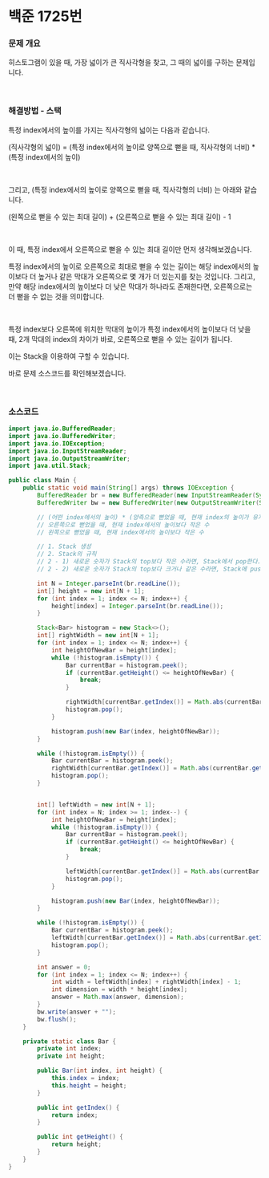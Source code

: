 # 백준 1725번

### 문제 개요

히스토그램이 있을 때, 가장 넓이가 큰 직사각형을 찾고, 그 때의 넓이를 구하는 문제입니다.

<br>

### 해결방법 - 스택

특정 index에서의 높이를 가지는 직사각형의 넓이는 다음과 같습니다.

(직사각형의 넓이) = (특정 index에서의 높이로 양쪽으로 뻗을 때, 직사각형의 너비) * (특정 index에서의 높이)

<br>

그리고, (특정 index에서의 높이로 양쪽으로 뻗을 때, 직사각형의 너비) 는 아래와 같습니다.

(왼쪽으로 뻗을 수 있는 최대 길이) + (오른쪽으로 뻗을 수 있는 최대 길이) - 1

<br>

이 때, 특정 index에서 오른쪽으로 뻗을 수 있는 최대 길이만 먼저 생각해보겠습니다.

특정 index에서의 높이로 오른쪽으로 최대로 뻗을 수 있는 길이는 해당 index에서의 높이보다 더 높거나 같은 막대가 오른쪽으로 몇 개가 더 있는지를 찾는 것입니다. 그리고, 만약 해당 index에서의 높이보다 더 낮은 막대가 하나라도 존재한다면, 오른쪽으로는 더 뻗을 수 없는 것을 의미합니다.

<br>

특정 index보다 오른쪽에 위치한 막대의 높이가 특정 index에서의 높이보다 더 낮을 때, 2개 막대의 index의 차이가 바로, 오른쪽으로 뻗을 수 있는 길이가 됩니다.

이는 Stack을 이용하여 구할 수 있습니다.

바로 문제 소스코드를 확인해보겠습니다.

<br>

### 소스코드

```java
import java.io.BufferedReader;
import java.io.BufferedWriter;
import java.io.IOException;
import java.io.InputStreamReader;
import java.io.OutputStreamWriter;
import java.util.Stack;

public class Main {
    public static void main(String[] args) throws IOException {
        BufferedReader br = new BufferedReader(new InputStreamReader(System.in));
        BufferedWriter bw = new BufferedWriter(new OutputStreamWriter(System.out));

        // (어떤 index에서의 높이) * (양측으로 뻗었을 때, 현재 index의 높이가 유지보다 크거나 같을 때, 길이)
        // 오른쪽으로 뻗었을 때, 현재 index에서의 높이보다 작은 수
        // 왼쪽으로 뻗었을 때, 현재 index에서의 높이보다 작은 수

        // 1. Stack 생성
        // 2. Stack의 규칙
        // 2 - 1) 새로운 숫자가 Stack의 top보다 작은 수라면, Stack에서 pop한다.
        // 2 - 2) 새로운 숫자가 Stack의 top보다 크거나 같은 수라면, Stack에 push 한다.

        int N = Integer.parseInt(br.readLine());
        int[] height = new int[N + 1];
        for (int index = 1; index <= N; index++) {
            height[index] = Integer.parseInt(br.readLine());
        }

        Stack<Bar> histogram = new Stack<>();
        int[] rightWidth = new int[N + 1];
        for (int index = 1; index <= N; index++) {
            int heightOfNewBar = height[index];
            while (!histogram.isEmpty()) {
                Bar currentBar = histogram.peek();
                if (currentBar.getHeight() <= heightOfNewBar) {
                    break;
                }

                rightWidth[currentBar.getIndex()] = Math.abs(currentBar.getIndex() - index);
                histogram.pop();
            }

            histogram.push(new Bar(index, heightOfNewBar));
        }

        while (!histogram.isEmpty()) {
            Bar currentBar = histogram.peek();
            rightWidth[currentBar.getIndex()] = Math.abs(currentBar.getIndex() - (N + 1));
            histogram.pop();
        }


        int[] leftWidth = new int[N + 1];
        for (int index = N; index >= 1; index--) {
            int heightOfNewBar = height[index];
            while (!histogram.isEmpty()) {
                Bar currentBar = histogram.peek();
                if (currentBar.getHeight() <= heightOfNewBar) {
                    break;
                }

                leftWidth[currentBar.getIndex()] = Math.abs(currentBar.getIndex() - index);
                histogram.pop();
            }

            histogram.push(new Bar(index, heightOfNewBar));
        }

        while (!histogram.isEmpty()) {
            Bar currentBar = histogram.peek();
            leftWidth[currentBar.getIndex()] = Math.abs(currentBar.getIndex());
            histogram.pop();
        }

        int answer = 0;
        for (int index = 1; index <= N; index++) {
            int width = leftWidth[index] + rightWidth[index] - 1;
            int dimension = width * height[index];
            answer = Math.max(answer, dimension);
        }
        bw.write(answer + "");
        bw.flush();
    }

    private static class Bar {
        private int index;
        private int height;

        public Bar(int index, int height) {
            this.index = index;
            this.height = height;
        }

        public int getIndex() {
            return index;
        }

        public int getHeight() {
            return height;
        }
    }
}
```